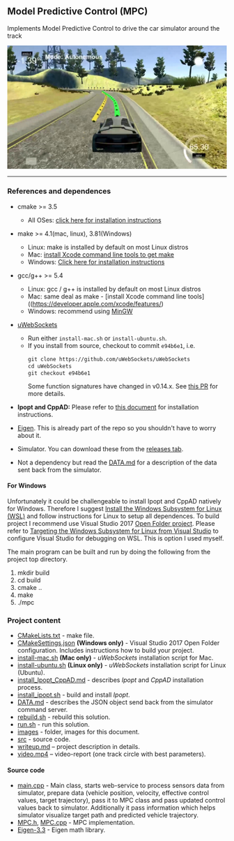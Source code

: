## Model Predictive Control (MPC)

Implements Model Predictive Control to drive the car simulator around the track

![Model Predictive Control](./images/main.jpg)

---

### References and dependences

* cmake >= 3.5
  * All OSes: [click here for installation instructions](https://cmake.org/install/)
* make >= 4.1(mac, linux), 3.81(Windows)
  * Linux: make is installed by default on most Linux distros
  * Mac: [install Xcode command line tools to get make](https://developer.apple.com/xcode/features/)
  * Windows: [Click here for installation instructions](http://gnuwin32.sourceforge.net/packages/make.htm)
* gcc/g++ >= 5.4
  * Linux: gcc / g++ is installed by default on most Linux distros
  * Mac: same deal as make - [install Xcode command line tools]((https://developer.apple.com/xcode/features/)
  * Windows: recommend using [MinGW](http://www.mingw.org/)
* [uWebSockets](https://github.com/uWebSockets/uWebSockets)
  * Run either `install-mac.sh` or `install-ubuntu.sh`.
  * If you install from source, checkout to commit `e94b6e1`, i.e.
    ```
    git clone https://github.com/uWebSockets/uWebSockets
    cd uWebSockets
    git checkout e94b6e1
    ```
    Some function signatures have changed in v0.14.x. See [this PR](https://github.com/udacity/CarND-MPC-Project/pull/3) for more details.

* **Ipopt and CppAD:** Please refer to [this document](https://github.com/udacity/CarND-MPC-Project/blob/master/install_Ipopt_CppAD.md) for installation instructions.
* [Eigen](http://eigen.tuxfamily.org/index.php?title=Main_Page). This is already part of the repo so you shouldn't have to worry about it.
* Simulator. You can download these from the [releases tab](https://github.com/udacity/self-driving-car-sim/releases).
* Not a dependency but read the [DATA.md](./DATA.md) for a description of the data sent back from the simulator.

#### For Windows
Unfortunately it could be challengeable to install Ipopt and CppAD natively for Windows. Therefore I suggest [Install the Windows Subsystem for Linux (WSL)](https://docs.microsoft.com/en-us/windows/wsl/install-win10) and follow instructions for Linux to setup all dependences.
To build project I recommend use Visual Studio 2017 [Open Folder project](https://docs.microsoft.com/en-us/cpp/ide/non-msbuild-projects). Please refer to [Targeting the Windows Subsystem for Linux from Visual Studio](https://blogs.msdn.microsoft.com/vcblog/2017/02/08/targeting-windows-subsystem-for-linux-from-visual-studio/) to configure Visual Studio for debugging on WSL. This is option I used myself.

The main program can be built and run by doing the following from the project top directory.

1. mkdir build
2. cd build
3. cmake ..
4. make
5. ./mpc

### Project content
* [CMakeLists.txt](./CMakeLists.txt) - make file.
* [CMakeSettings.json](./CMakeSettings.json) **(Windows only)** - Visual Studio 2017 Open Folder configuration. Includes instructions how to build your project.
* [install-mac.sh](./install-mac.sh) **(Mac only)** - *uWebSockets* installation script for Mac.
* [install-ubuntu.sh](./install-ubuntu.sh) **(Linux only)** - *uWebSockets* installation script for Linux (Ubuntu).
* [install_Ipopt_CppAD.md](./install_Ipopt_CppAD.md) - describes *Ipopt* and *CppAD* installation process.
* [install_ipopt.sh](./install_ipopt.sh) - build and install *Ipopt*.
* [DATA.md](./DATA.md) - describes the JSON object send back from the simulator command server.
* [rebuild.sh](./rebuild.sh) - rebuild this solution.
* [run.sh](./run.sh) - run this solution.
* [images](./images) - folder, images for this document.
* [src](./src) - source code.
* [writeup.md](./writeup.md) – project description in details.
* [video.mp4](./video.mp4) – video-report (one track circle with best parameters).

#### Source code

* [main.cpp](./src/main.cpp) - Main class, starts web-service to process sensors data from simulator, prepare data (vehicle position, velocity, effective control values, target trajectory), pass it to MPC class and pass updated control values back to simulator. Additionally it pass information which helps simulator visualize target path and predicted vehicle trajectory.
* [MPC.h](./src/MPC.h), [MPC.cpp](./src/MPC.cpp) - MPC implementation.
* [Eigen-3.3](./src/Eigen-3.3) - Eigen math library.
